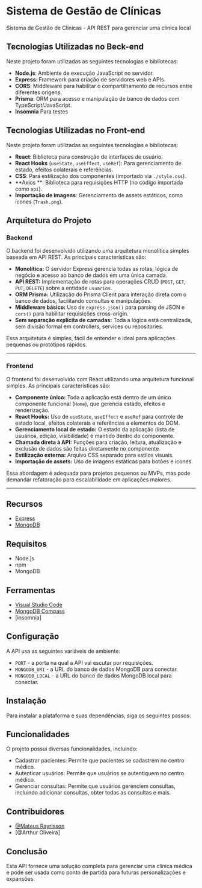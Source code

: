 # Sistema de Gestão de Clínicas
Sistema de Gestão de Clínicas - API REST para gerenciar uma clinica local 

## Tecnologias Utilizadas no Beck-end

Neste projeto foram utilizadas as seguintes tecnologias e bibliotecas:

- **Node.js**: Ambiente de execução JavaScript no servidor.
- **Express**: Framework para criação de servidores web e APIs.
- **CORS**: Middleware para habilitar o compartilhamento de recursos entre diferentes origens.
- **Prisma**: ORM para acesso e manipulação de banco de dados com TypeScript/JavaScript.
- **Insomnia** Para testes 

## Tecnologias Utilizadas no Front-end

Neste projeto foram utilizadas as seguintes tecnologias e bibliotecas:

- **React**: Biblioteca para construção de interfaces de usuário.
- **React Hooks** (`useState`, `useEffect`, `useRef`): Para gerenciamento de estado, efeitos colaterais e referências.
- **CSS**: Para estilização dos componentes (importado via `./style.css`).
- **Axios **: Biblioteca para requisições HTTP (no código importada como `api`).
- **Importação de imagens**: Gerenciamento de assets estáticos, como ícones (`Trash.png`).

## Arquitetura do Projeto

### Backend

O backend foi desenvolvido utilizando uma arquitetura monolítica simples baseada em API REST. As principais características são:

- **Monolítica:** O servidor Express gerencia todas as rotas, lógica de negócio e acesso ao banco de dados em uma única camada.
- **API REST:** Implementação de rotas para operações CRUD (`POST`, `GET`, `PUT`, `DELETE`) sobre a entidade `usuarios`.
- **ORM Prisma:** Utilização do Prisma Client para interação direta com o banco de dados, facilitando consultas e manipulações.
- **Middleware básico:** Uso de `express.json()` para parsing de JSON e `cors()` para habilitar requisições cross-origin.
- **Sem separação explícita de camadas:** Toda a lógica está centralizada, sem divisão formal em controllers, services ou repositories.

Essa arquitetura é simples, fácil de entender e ideal para aplicações pequenas ou protótipos rápidos.

---

### Frontend

O frontend foi desenvolvido com React utilizando uma arquitetura funcional simples. As principais características são:

- **Componente único:** Toda a aplicação está dentro de um único componente funcional (`Home`), que gerencia estado, efeitos e renderização.
- **React Hooks:** Uso de `useState`, `useEffect` e `useRef` para controle de estado local, efeitos colaterais e referências a elementos do DOM.
- **Gerenciamento local de estado:** O estado da aplicação (lista de usuários, edição, visibilidade) é mantido dentro do componente.
- **Chamada direta à API:** Funções para criação, leitura, atualização e exclusão de dados são feitas diretamente no componente.
- **Estilização externa:** Arquivo CSS separado para estilos visuais.
- **Importação de assets:** Uso de imagens estáticas para botões e ícones.

Essa abordagem é adequada para projetos pequenos ou MVPs, mas pode demandar refatoração para escalabilidade em aplicações maiores.

---


## Recursos

- [Express](https://expressjs.com/)
- [MongoDB](https://www.mongodb.com/)

## Requisitos

* Node.js
* npm
* MongoDB

## Ferramentas

- [Visual Studio Code](https://code.visualstudio.com/)
- [MongoDB Compass](https://www.mongodb.com/products/compass)
- [insomnia]

## Configuração

A API usa as seguintes variáveis de ambiente:

* `PORT` - a porta na qual a API vai escutar por requisições.
* `MONGODB_URI` - a URL do banco de dados MongoDB para conectar.
* `MONGODB_LOCAL` - a URL do banco de dados MongoDB local para conectar.


## Instalação
Para instalar a plataforma e suas dependências, siga os seguintes passos:

## Funcionalidades

O projeto possui diversas funcionalidades, incluindo:

- Cadastrar pacientes: Permite que pacientes se cadastrem no centro médico.
- Autenticar usuários: Permite que usuários se autentiquem no centro médico.
- Gerenciar consultas: Permite que usuários gerenciem consultas, incluindo adicionar consultas, obter todas as consultas e mais.



## Contribuidores
- [@Mateus Rayrisson](https://github.com/ElMateus333)
- [@Arthur Oliveira]

## Conclusão

Esta API fornece uma solução completa para gerenciar uma clínica médica e pode ser usada como ponto de partida para futuras personalizações e expansões.

